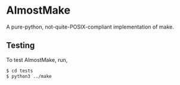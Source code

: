 # AlmostMake

A pure-python, not-quite-POSIX-compliant implementation of make.

## Testing

To test AlmostMake, run,
```sh
$ cd tests
$ python3 ../make
```
